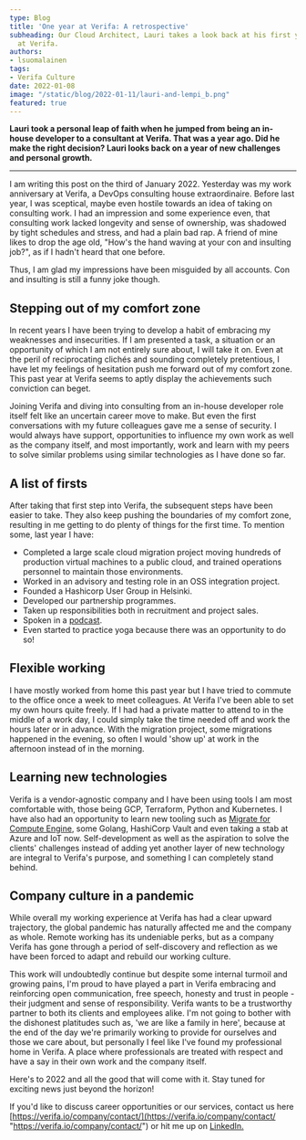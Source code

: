 ```yaml
---
type: Blog
title: 'One year at Verifa: A retrospective'
subheading: Our Cloud Architect, Lauri takes a look back at his first year as a consultant
  at Verifa.
authors:
- lsuomalainen
tags:
- Verifa Culture
date: 2022-01-08
image: "/static/blog/2022-01-11/lauri-and-lempi_b.png"
featured: true
---
```


**Lauri took a personal leap of faith when he jumped from being an in-house developer to a consultant at Verifa. That was a year ago. Did he make the right decision? Lauri looks back on a year of new challenges and personal growth.**

***

I am writing this post on the third of January 2022. Yesterday was my work anniversary at Verifa, a DevOps consulting house extraordinaire. Before last year, I was sceptical, maybe even hostile towards an idea of taking on consulting work. I had an impression and some experience even, that consulting work lacked longevity and sense of ownership, was shadowed by tight schedules and stress, and had a plain bad rap. A friend of mine likes to drop the age old, "How's the hand waving at your con and insulting job?", as if I hadn't heard that one before.

Thus, I am glad my impressions have been misguided by all accounts. Con and insulting is still a funny joke though.

## Stepping out of my comfort zone

In recent years I have been trying to develop a habit of embracing my weaknesses and insecurities. If I am presented a task, a situation or an opportunity of which I am not entirely sure about, I will take it on. Even at the peril of reciprocating clichés and sounding completely pretentious, I have let my feelings of hesitation push me forward out of my comfort zone. This past year at Verifa seems to aptly display the achievements such conviction can beget.

Joining Verifa and diving into consulting from an in-house developer role itself felt like an uncertain career move to make. But even the first conversations with my future colleagues gave me a sense of security. I would always have support, opportunities to influence my own work as well as the company itself, and most importantly, work and learn with my peers to solve similar problems using similar technologies as I have done so far.

## A list of firsts

After taking that first step into Verifa, the subsequent steps have been easier to take. They also keep pushing the boundaries of my comfort zone, resulting in me getting to do plenty of things for the first time. To mention some, last year I have:

* Completed a large scale cloud migration project moving hundreds of production virtual machines to a public cloud, and trained operations personnel to maintain those environments.
* Worked in an advisory and testing role in an OSS integration project.
* Founded a Hashicorp User Group in Helsinki.
* Developed our partnership programmes.
* Taken up responsibilities both in recruitment and project sales.
* Spoken in a [podcast](https://verifa.io/blog/a-first-look-at-gke-autopilot/).
* Even started to practice yoga because there was an opportunity to do so!

## Flexible working

I have mostly worked from home this past year but I have tried to commute to the office once a week to meet colleagues. At Verifa I've been able to set my own hours quite freely. If I had had a private matter to attend to in the middle of a work day, I could simply take the time needed off and work the hours later or in advance. With the migration project, some migrations happened in the evening, so often I would 'show up' at work in the afternoon instead of in the morning.

## Learning new technologies

Verifa is a vendor-agnostic company and I have been using tools I am most comfortable with, those being GCP, Terraform, Python and Kubernetes. I have also had an opportunity to learn new tooling such as [Migrate for Compute Engine](https://cloud.google.com/migrate/compute-engine), some Golang, HashiCorp Vault and even taking a stab at Azure and IoT now. Self-development as well as the aspiration to solve the clients' challenges instead of adding yet another layer of new technology are integral to Verifa's purpose, and something I can completely stand behind.

## Company culture in a pandemic

While overall my working experience at Verifa has had a clear upward trajectory, the global pandemic has naturally affected me and the company as whole. Remote working has its undeniable perks, but as a company Verifa has gone through a period of self-discovery and reflection as we have been forced to adapt and rebuild our working culture.

This work will undoubtedly continue but despite some internal turmoil and growing pains, I'm proud to have played a part in Verifa embracing and reinforcing open communication, free speech, honesty and trust in people - their judgment and sense of responsibility. Verifa wants to be a trustworthy partner to both its clients and employees alike. I'm not going to bother with the dishonest platitudes such as, 'we are like a family in here', because at the end of the day we're primarily working to provide for ourselves and those we care about, but personally I feel like I've found my professional home in Verifa. A place where professionals are treated with respect and have a say in their own work and the company itself.

Here's to 2022 and all the good that will come with it. Stay tuned for exciting news just beyond the horizon!

If you'd like to discuss career opportunities or our services, contact us here [https://verifa.io/company/contact/](https://verifa.io/company/contact/ "https://verifa.io/company/contact/") or hit me up on [LinkedIn.](https://www.linkedin.com/in/lauri-suomalainen/)
